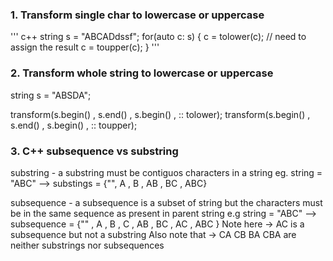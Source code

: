 ### 1. Transform single char to lowercase or uppercase

''' c++
string s = "ABCADdssf";
for(auto c: s)
{
  c = tolower(c); // need to assign the result 
  c = toupper(c);
}
'''

### 2. Transform whole string to lowercase or uppercase
string s = "ABSDA";

transform(s.begin() , s.end() , s.begin() , :: tolower);
transform(s.begin() , s.end() , s.begin() , :: toupper);

### 3. C++ subsequence vs substring
substring - a substring must be contiguos characters in a string
eg. string = "ABC"
--> substings = {"", A , B , AB , BC , ABC}

subsequence - a subsequence is a subset of string but the characters must be in the same sequence as present in parent string
e.g string = "ABC"
--> subsequence = {"" , A , B , C , AB , BC , AC , ABC }
Note here -> AC is a subsequence but not a substring
Also note that -> CA CB BA CBA are neither substrings nor subsequences
